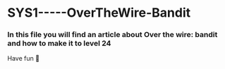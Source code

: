 # SYS1-----OverTheWire-Bandit
### In this file you will find an article about Over the wire: bandit and how to make it to level 24

Have fun 💩

